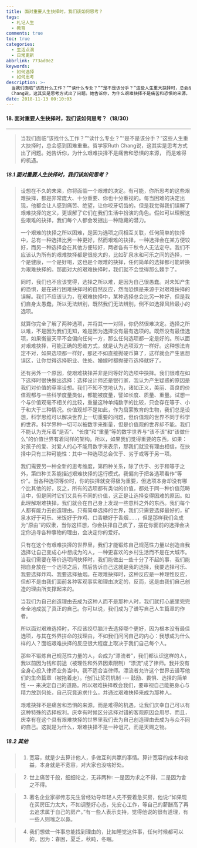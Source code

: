 ```yaml
---
title: 面对重要人生抉择时，我们该如何思考？
tags:
  - 札记人生
  - 教育
comments: true
toc: true
categories:
  - 生活点滴
  - 日常更新
abbrlink: 773ad0e2
keywords:
  - 如何选择
  - 如何思考
description: >-
  当我们面临“该找什么工作？”“读什么专业？”“是不是该分手？”这些人生重大抉择时，总会感到困难重重。哲学家Ruth
  Chang说，这其实是思考方式出了问题。她告诉你，为什么艰难抉择不是痛苦和恐惧的来源， 而是难得的机遇。
date: 2018-11-13 00:10:03
---
```

<script type="text/javascript" src="/js/src/bai.js"></script>

#### 18. 面对重要人生抉择时，我们该如何思考？（18/30）
---
> 当我们面临“该找什么工作？”“读什么专业？”“是不是该分手？”这些人生重大抉择时，总会感到困难重重。哲学家Ruth Chang说，这其实是思考方式出了问题。她告诉你，为什么艰难抉择不是痛苦和恐惧的来源， 而是难得的机遇。

##### 18.1 面对重要人生抉择时，我们该如何思考？
> 设想在不久的未来，你将面临一个艰难的决定。有可能，你所思考的这些艰难抉择，都是非常庞大、十分重要、你也十分重视的。每当困难的决定出现，他都会让人感到痛苦、绝望，让你咬牙切齿的。但是我觉得我们误解了艰难抉择的定义，更误解了它们在我们生活中扮演的角色。假如可以理解这些艰难的抉择，我们每个人都会发掘出一种隐藏的潜力。
>
> 一个艰难的抉择之所以困难，是因为选项之间相互关联，任何简单的抉择中，总有一种选择比另一种更好，然而艰难的抉择，一种选择会在某方便较好，而另一种选择会在其他方便较好，两者各有千秋令人无法定夺。我们不应该认为所有的艰难抉择都是很庞大的，比如矿泉水和可乐之间的选择，一个是健康，一个是好喝，这也是个艰难的抉择，任何简单的选择都可能转换为艰难抉择的。那面对大的艰难抉择时，我们就不会觉得那么棘手了。
>
> 同时，我们也不应该觉得，选择之所以难，是因为自己很愚蠢。对未知产生的恐惧，是在进行困难抉择时的自然反应，然而恐惧是来源于对艰难抉择的误解。我们不应该认为，在艰难抉择中，某种选择总会比另一种好，但是我们自身太愚蠢，所以无法辨别，既然我们无法辨别，倒不如选择风险最小的选项。
>
> 就算你完全了解了两种选项，并将其一一对照，你仍然很难决定。选择之所以难，不是因为我们无知，难是因为选择没有最有选项的。既然没有最佳选项，如果衡量天平不会偏向任何一方，那么任何选项都一定是好的。所以面对艰难抉择，可能正确的思维方式，就是认为选项双方一样好。这种想法肯定不对，如果选项都一样好，那还不如直接抛硬币算了，这样就会产生思想误区，让你觉得选择职业、住处、婚嫁时都抛硬币选择就好了。
>
> 还有另外一个原因，使艰难抉择并非是同等好的选项中抉择。我们很难在如下选择时很快做出选择：选择设计师还是银行家，我认为产生疑惑的原因是我们对价值的草率设想。我们不知不觉地认为，诸如正义，美丽、善良的价值观都与一些科学度量类似，都能被度量，譬如长度、质量、重量。试想一个与价值观毫不相关的比较，重量这种单纯数字的比较，只会存在等于、小于和大于三种情况。价值观却不是如此，作为启蒙教育的生物，我们总是设想，科学思维可以解决世界上一切重要的问题，但价值观的世界不同于科学的世界。科学界种一切可以被数字来衡量，但是价值观的世界却不能。我们不能认为充斥着“是否”、“长度”和“重量”等的数字世界与“该不该”和“该做什么”的价值世界有着同样的架构。所以，如果我们觉得重要的东西，如果：对孩子的爱、对爱人的心不能用数字来表示，那我们就没有理由相信，在抉择中只有三种可能性：其中一种选项总会优于、劣于或等于另一项。
>
> 我们需要另一种全新的思考维度，第四种关系，除了优于、劣于和等于之外，第四种关系能描述艰难抉择的运行模式。我偏向于把各选项看作“等价”。当各种选项等价时，你的抉择就变得极为重要，但选项本身却没有哪个比其他的好，反之，所有的选项都有类似的价值，都处于同一种价值范畴当中，但是同时它们又具有不同的价值，这正是让选择变得困难的原因。如此理解艰难抉择，我们就会在自己身上发现一些意料之外的东西。我们每个人都有能力去创造理由。只有简单选择的世界，我们只需要选择最好的，矿泉水好于可乐、米饭好于炸鸡、口香糖好于香烟……，但是那样我们会成为“原由”的奴隶，当你这样想，你会抉择自己疯了，摆在你面前的选择会决定你追寻各种事物的理由，会决定你的爱好。
>
> 只有在这个有艰难抉择的世界里，我们才能锻炼自己规范性力量以创造自我选择让自己变成心中想成为的人，一种更喜欢的乡村生活而不是在大城市。当我们需要在等价选项间抉择时，我们能做出一些十分了不起的事，我们能把自身放在一个选项之后，然后告诉自己这就是我的选择，我要选择可乐、我要选择炸鸡、我要选择抽烟。在艰难抉择时，这种反应是一种理性反应，但却不是由我们面前各种客观事实和理由决定的，反而，这是由我们自己创造的理由所支撑起来的。
>
> 当我们为自己创造理由去成为这种人而不是那种人时，我们就打心底里完完全全地成就了真正的自己。你可以说，我们成为了谱写自己人生篇章的作者。
>
> 所以面对艰难选择时，不应该绞尽脑汁去选择哪个更好，因为根本没有最佳选项，与其在外界拼命的找理由，不如我们问问自己的内心：我想成为什么样的人？面临艰难抉择的反应很大程度上取决于我们自己每个人。
>
> 那些不锻炼自己规范性力量的人，会成为“漂流者”，我们都认识这样的人，我以前因为钱和前途（被理性和外界因素限制）“漂流”成了律师。我并没有全身心投入律师业务当中。我不适合当律师。漂流者允许这个世界去谱写他们的生命篇章（被拖着走）。他们让奖罚机制 --- 鼓励、畏惧、选择的简单性 --- 来决定自己的道路。所以艰难抉择教会我们，要审视自己能把身心与精力放到何处，自己究竟追求什么，并通过艰难抉择来成为那种人。
>
> 艰难抉择不是痛苦和恐惧的来源，而是难得的机遇，让我们庆幸自己可以有这种特殊的选择权利。庆幸有时候区分选择对错的客观原因会用尽，而且，庆幸有在这个具有艰难抉择的世界里我们去为自己创造理由去成为与众不同的自己。这就是为什么，艰难抉择不是一种诅咒，而是天赐之物。

##### 18.2 其他
> 1. 宽容，就是少去算计他人，多做互利共赢的事情。算计宽容的成本和收益，本身就是不宽容，对大家也没啥好处。

> 2. 世上痛苦千般，细细论之，无非两种: 一是因为求之不得，二是因为舍之不得。

> 3. 著名企业家柳传志先生曾经劝导年轻人先不要着急买房，他说:“如果现在买房压力太大，不如调整好心态，先安心工作，等自己的薪酬高了再去追求属于自己的房产。”有一些人表示支持，觉得他说的很有道理，有一些人则嗤之以鼻。

> 4. 我们想做一件事总能找到理由的，比如睡觉这件事，任何时候都可以的，因为：春困，夏乏，秋盹，冬眠。
